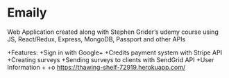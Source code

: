 # Emaily

Web Application created along with Stephen Grider’s udemy course using JS, React/Redux, Express, MongoDB, Passport and other APIs

+Features:
+Sign in with Google+
+Credits payment system with Stripe API
+Creating surveys 
+Sending surveys to clients with SendGrid API
+User Information
+
+o	https://thawing-shelf-72919.herokuapp.com/
